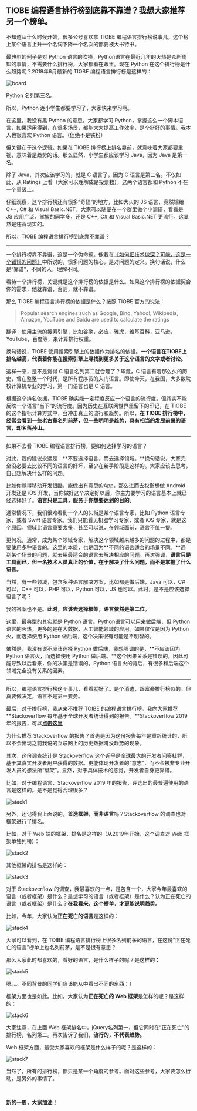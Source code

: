 ## TIOBE 编程语言排行榜到底靠不靠谱？我想大家推荐另一个榜单。


不知道从什么时候开始，很多公号喜欢拿 TIOBE 编程语言排行榜说事儿。这个榜上某个语言上升一个名词下降一个名次的都要被大书特书。

最典型的例子是对 Python 语言的吹捧，Python语言在最近几年的火热是众所周知的事情，不需要什么排行榜，大家都看在眼里。现在 Python 在这个排行榜是什么趋势呢？2019年6月最新的 TIOBE 编程语言排行榜是这样的：

![board](board.png)

Python 名列第三名。

所以，Python 连小学生都要学习了，大家快来学习啊。

在这里，我没有黑 Python 的意思，大家都学习 Python，掌握这么一个脚本语言，如果运用得到，在很多场景，都能大大提高工作效率，是个挺好的事情。我本人也很喜欢 Python 语言。（但绝不是铁粉）

但关键在于这个逻辑。如果在 TIOBE 排行榜上排名靠前，就意味着大家都要重视，意味着是趋势的话。那么显然，小学生都应该学习 Java，因为 Java 是第一名。

除了 Java，其次应该学习的，就是 C 语言了，因为 C 语言是第二名。不仅如此，从 Ratings 上看（大家可以理解成是投票数），这两个语言都和 Python 不在一个量级上。

仔细观察，这个排行榜还有很多“奇怪”的地方，比如大火的 JS 语言，竟然输给 C++, C# 和 Visual Basic.NET。大家可以随便在一个群里做个小调研，看看是 JS 应用广泛，掌握的同学多，还是 C++, C# 和 Visual Basic.NET 更流行。这显然是违背现实的。

所以，TIOBE 编程语言排行榜到底靠不靠谱？

---

一个排行榜靠不靠谱，这是一个伪命题。像我在[《如何把技术做深？可能，这是一个错误的问题》](../2019-05-19/)中所说的，很多问题的核心，是对问题的定义。换句话说，什么是“靠谱”，不同的人，理解不同。

看待一个排行榜，关键就是这个排行榜的依据是什么。如果这个排行榜的依据契合你的需求，他就靠谱，否则，就不靠谱。

那么 TIOBE 编程语言排行榜的依据是什么？按照 TIOBE 官方的说法：

> Popular search engines such as Google, Bing, Yahoo!, Wikipedia, Amazon, YouTube and Baidu are used to calculate the ratings

翻译：使用主流的搜索引擎，比如谷歌，必应，雅虎，维基百科，亚马逊，YouTube，百度等，来计算排行权重。

换句话说，TIOBE 使用搜索引擎上的数据作为排名的依据。**一个语言在TIOBE上排名越高，代表着你能在搜索引擎上寻找到更多关于这个语言的文字或者讨论。**

这样一来，是不是觉得 C 语言名列第二就合理了？毕竟，C 语言有着那么久的历史，曾在整整一个时代，是所有程序员的入门语言。即使今天，在我国，大多数院校计算机专业的学习，第一门语言也是 C 语言。

根据这个排名依据，TIOBE 确实能一定程度反应一个语言的流行度。但其实不能反映一个语言“当下”的流行度。因为历史在互联网世界里留下的印记，在 TIOBE 的这个指标计算方式中，会冲击真正的流行和趋势。所以，**在 TIOBE 排行榜中，经常会看到一些老古董名列前茅，但一些明明是趋势，具有相当的发展前景的语言，却名落孙山。**

---

如果不去看 TIOBE 编程语言排行榜，要如何选择学习的语言？

对此，我的建议永远是：**不要选择语言，而去选择领域。**换句话说，大家完全没必要去比较不同的语言的好坏，至少在新手阶段是这样的。大家应该去思考，自己想解决什么样的问题。

比如你觉得移动开发很酷，能做出有意思的App，那么进而去权衡想做 Android 开发还是 iOS 开发，当你做好这个决定好以后，你主力要学习的语言基本上就已经选择好了。**语言只是工具，服务于你想要达到的目的。**

通常情况下，我们很难看到一个人的头衔是某个语言专家，比如 Python 语言专家，或者 Swift 语言专家。我们只能看见机器学习专家，或者 iOS 专家，就是这个原因。领域比语言重要太多，甚至可以说，在领域面前，语言不值一提。

更何况，通常，成为某个领域专家，解决这个领域越来越多的问题的过程中，都是要使用多种语言的。这里的本质，也是因为**不同的语言适合的场景不同。**遇到某个场景的问题，就去用最适合的语言去解决相应的问题。再次强调，**语言只是工具而已，但一名技术人员真正的价值，在于解决了什么问题，而不是掌握了什么语言。**

当然，有一些领域，包含多种语言解决方案，比如都是做后端，Java 可以，C# 可以，C++ 可以，PHP 可以，Python 可以，JS 也可以。此时，是不是应该选择语言了呢？

我的答案也不是。**此时，应该去选择框架，语言依然是第二位。**

这里，最典型的其实就是 Python 语言。Python语言可以用来做后端，但 Python 语言的火热，更多的是在大数据，人工智能领域的应用。如果仅仅是因为 Python 火，而选择使用 Python 做后端，这个决策很有可能是不明智的。

依然是，我没有说不应该选择 Python 做后端，我想强调的是，**不应该因为 Python 语言火，而选择使用 Python 做后端。**这个因果关系是错误的，因此可能导致以后看来，你的决策是错误的。Python 语言火的背后，有很多和后端这个领域完全没有关系的因素。

---

所以，编程语言排行榜这个事儿，看看就好了。是个消遣，跟富豪排行榜似的。但真要做决定，语言不是第一要务。

最后，对于排行榜，我从来不推荐 TOIBE 的编程语言排行榜。我向大家推荐 **Stackoverflow 每年基于全球开发者统计得到的报告。**Stackoverflow 2019年的报告，可以[**点击这里**](https://insights.stackoverflow.com/survey/2019)

为什么推荐 Stackoverflow 的报告？首先是因为这份报告每年是重新统计的，所以不会出现之前我说的互联网上的历史数据淹没趋势的现象。

其次，这份调查统计是 Stackoverflow 这个近乎是全球最大的开发者问答社群，基于其真实开发者用户获得的数据。更能体现开发者的“意志”，而不会被非专业开发人员的想法所“绑架”。显然，对于具体技术的感觉，开发者自身更靠谱。

比如，对于编程语言，Stackoverflow 2019 年的报告，评选出的最普遍使用的语言是这样的。是不是觉得合理很多？

![stack1](stack1.png)

另外，还记得我上面说的，**首选框架，而非语言**吗？Stackoverflow 的调查也对框架进行了排名。

比如，对于 Web 端的框架，排名是这样的（从2019年开始，这个调查对 Web 框架单独列榜）：

![stack2](stack2.png)

其他框架的排名是这样的：

![stack3](stack3.png)

对于 Stackoverflow 的调查，我最喜欢的一点，是包含一个，大家今年最喜欢的语言（或者框架）是什么？最想学习的语言（或者框架）是什么？认为正在死亡的语言（或者框架）是什么？**在我看来，这个榜单，才更能说明趋势。**

比如，今年，大家认为**正在死亡的语言**是这样的：

![stack4](stack4.png)

大家可以看到，在 TOIBE 编程语言排行榜上很多名列前茅的语言，在这份“正在死亡的语言”榜单上也名列前茅，是不是很有意思？

那么大家此时都喜欢的，看好的语言，是什么样子的呢？是这样的：

![stack5](stack5.png)

嗯。。。不同背景的同学们应该能从中看出不同的东西：）

框架方面也是如此。比如，大家认为**正在死亡的 Web 框架**是怎样的呢？是这样的：

![stack6](stack6.png)

大家注意，在上面 Web 框架排名中，jQuery名列第一，但它同时在“正在死亡”的排行榜，名列第二。再次告诉了我们，**流行的，不代表趋势。**

Web 框架方面，最受大家喜欢的框架是什么样子的呢？是这样的：

![stack7](stack7.png)

当然了，所有的排行榜，都只是某一个角度的参考。面对这些参考，大家要怎么行动，是另外的事情了。

<br/>

**新的一周，大家加油！**



